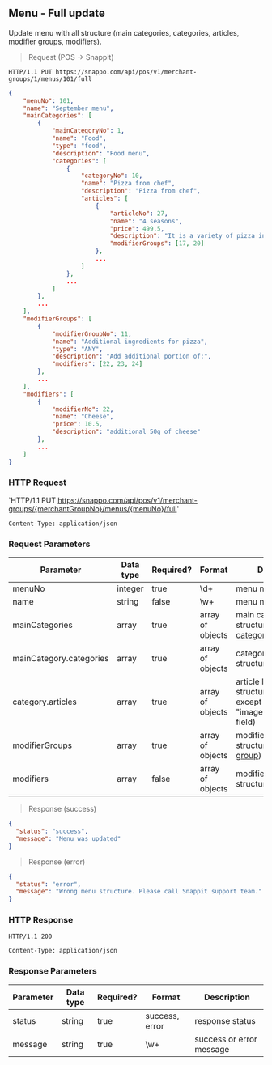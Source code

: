## Menu - Full update

Update menu with all structure (main categories, categories, articles, modifier groups, modifiers).

> Request (POS -> Snappit)

```
HTTP/1.1 PUT https://snappo.com/api/pos/v1/merchant-groups/1/menus/101/full
```

```json
{
    "menuNo": 101,
    "name": "September menu",
    "mainCategories": [
        {
            "mainCategoryNo": 1,
            "name": "Food",
            "type": "food",
            "description": "Food menu",
            "categories": [
                {
                    "categoryNo": 10,
                    "name": "Pizza from chef",
                    "description": "Pizza from chef",
                    "articles": [
                        {
                            "articleNo": 27,
                            "name": "4 seasons",
                            "price": 499.5,
                            "description": "It is a variety of pizza in Italian cuisine that is prepared ...",
                            "modifierGroups": [17, 20]
                        },
                        ...
                    ]
                },
                ...
            ]
        },
        ...
    ],
    "modifierGroups": [
        {
            "modifierGroupNo": 11,
            "name": "Additional ingredients for pizza",
            "type": "ANY",
            "description": "Add additional portion of:",
            "modifiers": [22, 23, 24]
        },
        ...
    ],
    "modifiers": [
        {
            "modifierNo": 22,
            "name": "Cheese",
            "price": 10.5,
            "description": "additional 50g of cheese"
        },
        ...
    ]
}
```

### HTTP Request

`HTTP/1.1 PUT https://snappo.com/api/pos/v1/merchant-groups/{merchantGroupNo}/menus/{menuNo}/full'

`Content-Type: application/json`

### Request Parameters

Parameter | Data type | Required? | Format | Description
--------- | --------- | --------- | ------ | -----------
menuNo | integer | true | \d+ | menu number
name | string | false | \w+ | menu name
mainCategories | array | true | array of objects | main category list (see structure - [Main category](#main-category-create))
mainCategory.categories | array | true | array of objects | category list (see structure - [Category](#category-create))
category.articles | array | true | array of objects | article list (see structure - [Article](#article-create), except "imageBase64Encode" field)
modifierGroups | array | true | array of objects | modifier group list (see structure - [Modifier group](#modifier-group-create))
modifiers | array | false | array of objects | modifiers list (see structure - [Modifier](#modifier-create))

> Response (success)

```json
{
  "status": "success",
  "message": "Menu was updated"
}
```

> Response (error)

```json
{
  "status": "error",
  "message": "Wrong menu structure. Please call Snappit support team."
}
```

### HTTP Response

`HTTP/1.1 200`

`Content-Type: application/json`

### Response Parameters

Parameter | Data type | Required? | Format | Description
--------- | --------- | --------- | ------ | -----------
status | string | true | success, error | response status
message | string | true | \w+ | success or error message
